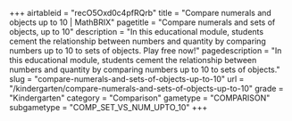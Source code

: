 +++
airtableid = "recO5Oxd0c4pfRQrb"
title = "Compare numerals and objects up to 10 | MathBRIX"
pagetitle = "Compare numerals and sets of objects, up to 10"
description = "In this educational module, students cement the relationship between numbers and quantity by comparing numbers up to 10 to sets of objects. Play free now!"
pagedescription = "In this educational module, students cement the relationship between numbers and quantity by comparing numbers up to 10 to sets of objects."
slug = "compare-numerals-and-sets-of-objects-up-to-10"
url = "/kindergarten/compare-numerals-and-sets-of-objects-up-to-10"
grade = "Kindergarten"
category = "Comparison"
gametype = "COMPARISON"
subgametype = "COMP_SET_VS_NUM_UPTO_10"
+++